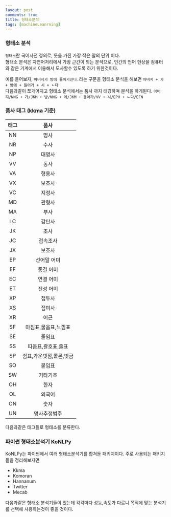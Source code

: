 ```yaml
---
layout: post
comments: true
title: 형태소분석
tags: [machineLeanrning]
---
```


### 형태소 분석
`형태소`란 국어사전 정의로, 뜻을 가진 가장 작은 말의 단위 이다.  
형태소 분석은 자연어처리에서 가장 근간이 되는 분석으로, 인간의 언어 현상을 컴퓨터와 같은 기계에서 이용해서 모사할수 있도록 하기 위한것이다. 

예를 들어보자, `아버지가 방에 들어가신다.`라는 구문을 형태소 분석을 해보면
`아버지 + 가 + 방에 + 들어가 + 시 + ㄴ다`   
다음과같이 쪼개어지고 형태소 분석에서는 품사 까지 태깅하며 분석을 하게된다.
`아버지/NNG + 가/JKM + 방/NNG + 에/JKM + 들어가/VV + 시/EPH + ㄴ다/EFN`   

### 품사 태그 (kkma 기준)

| 태그 | 품사 |
| :--: |:--: |
| NN | 명사 |
| NR | 수사 |
| NP | 대명사 |
| VV | 동사 |
| VA | 형용사 |
| VX | 보조사 |
| VC | 지정사 |
| MD | 관형사 |
| MA | 부사 |
| I C | 감탄사 |
| JK | 조사 |
| JC | 접속조사 |
| JX | 보조사 |
| EP | 선어말 어미 |
| EF | 종결 어미 |
| EC | 연결 어미 |
| ET | 전성 어미 |
| XP | 접두사 |
| XS | 접미사 |
| XR | 어근 |
| SF | 마침표,물음표,느낌표 |
| SE | 줄임표 |
| SS | 따옴표,괄호표,줄표 |
| SP | 쉼표,가운뎃점,콜론,빗금 |
| SO | 붙임표 |
| SW | 기타기호 |
| OH | 한자 |
| OL | 외국어 |
| ON | 숫자 |
| UN | 명사추정범주 |
 
다음과같은 태그들로 형태소를 분류한다.

### 파이썬 형태소분석기 KoNLPy

KoNLPy는 파이썬에서 여러 형태소분석기를 합쳐둔 패키지이다. 주로 사용되는 패키지들을 정리해보자면
- Kkma
- Komoran
- Hannanum
- Twitter
- Mecab

다음과같은 형태소 분석기들이 있는데 각각마다 성능,속도가 다르니 목적에 맞는 분석기를 선택해 사용하는것이 좋을 것이다.



